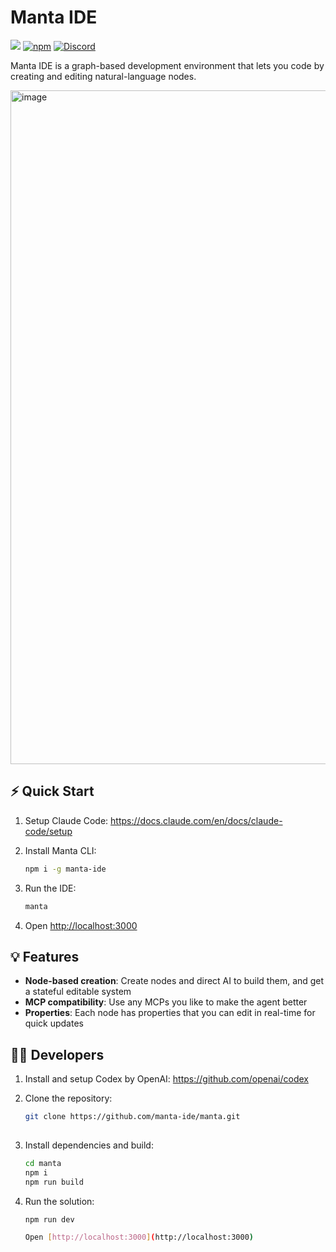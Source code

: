 # Manta IDE
![](https://img.shields.io/badge/Node.js-18%2B-brightgreen?style=flat-square) [![npm]](https://www.npmjs.com/package/manta-ide)
[![Discord](https://img.shields.io/discord/1313987593305718816?label=Discord&logo=discord)](https://discord.gg/rENSEgVsz6)

[npm]: https://img.shields.io/npm/v/manta-ide.svg?style=flat-square

Manta IDE is a graph-based development environment that lets you code by creating and editing natural-language nodes. 

<img width="1907" height="1078" alt="image" src="https://github.com/user-attachments/assets/f4833ccd-b61d-4f42-abff-c449bfffded8" />

## ⚡ Quick Start

1. Setup Claude Code:
   https://docs.claude.com/en/docs/claude-code/setup

2. Install Manta CLI:
   ```bash
   npm i -g manta-ide

3. Run the IDE:
   ```bash
   manta

5. Open [http://localhost:3000](http://localhost:3000)

## 💡 Features

- **Node-based creation**: Create nodes and direct AI to build them, and get a stateful editable system
- **MCP compatibility**: Use any MCPs you like to make the agent better
- **Properties**: Each node has properties that you can edit in real-time for quick updates

## 🧑‍💻 Developers

1. Install and setup Codex by OpenAI:
   https://github.com/openai/codex
   
2. Clone the repository:

   ```bash
   git clone https://github.com/manta-ide/manta.git
  
3. Install dependencies and build:

   ```bash
   cd manta
   npm i
   npm run build

4. Run the solution:
   ```bash
   npm run dev

   Open [http://localhost:3000](http://localhost:3000)

